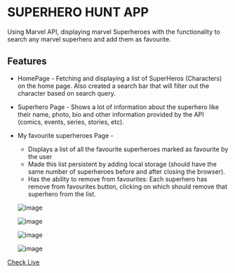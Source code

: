 # SUPERHERO HUNT APP
Using Marvel API, displaying marvel Superheroes with the functionality to search any marvel superhero and add them as favourite.

## Features

* HomePage - Fetching and displaying a list of SuperHeros (Characters) on the home page. Also created a search bar that will filter out the character based on
search query. 

* Superhero Page - Shows a lot of information about the superhero like their name, photo, bio and other information provided by the API 
(comics, events, series, stories, etc).

* My favourite superheroes Page - 
  * Displays a list of all the favourite superheroes marked as favourite by the user
  * Made this list persistent by adding local storage (should have the same number of superheroes before and after closing the browser).
  * Has the ability to remove from favourites: Each superhero has remove from favourites button, clicking on which should remove that superhero from the list.
  
  
  ![image](https://user-images.githubusercontent.com/36923392/185695490-e5b638d1-4b80-4763-ba9a-70a66a44cc37.png)
  
  
  ![image](https://user-images.githubusercontent.com/36923392/185695536-6b7f3c17-a75b-477d-a695-32c89b0018fa.png)
  
  ![image](https://user-images.githubusercontent.com/36923392/185695626-756671dd-3e66-44e1-8d71-49bfb9d98d18.png)
  
  ![image](https://user-images.githubusercontent.com/36923392/185695703-946aa240-9f98-416c-ba43-d565ba65b809.png)



[Check Live](https://superherohunt.netlify.app/)




